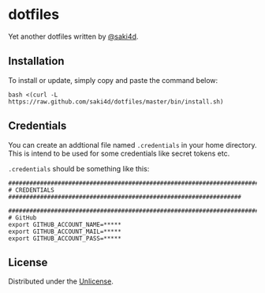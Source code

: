 # dotfiles

Yet another dotfiles written by [@saki4d](https://github.com/saki4d/).


## Installation

To install or update, simply copy and paste the command below:

```
bash <(curl -L https://raw.github.com/saki4d/dotfiles/master/bin/install.sh)
```


## Credentials

You can create an addtional file named `.credentials` in your home directory.  
This is intend to be used for some credentials like secret tokens etc.

`.credentials` should be something like this:

```
################################################################################
# CREDENTIALS ##################################################################

################################################################################
# GitHub
export GITHUB_ACCOUNT_NAME=*****
export GITHUB_ACCOUNT_MAIL=*****
export GITHUB_ACCOUNT_PASS=*****

```

## License

Distributed under the [Unlicense](http://unlicense.org/).
